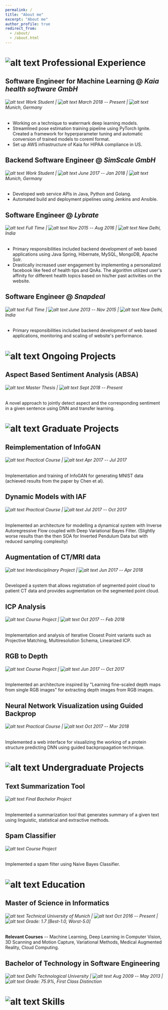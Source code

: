 ```yaml
---
permalink: /
title: "About me"
excerpt: "About me"
author_profile: true
redirect_from: 
  - /about/
  - /about.html
---
```


[calendar-icon]: https://dugarsumit.github.io/images/calendar-icon16x16.png
[tick-icon]: https://dugarsumit.github.io/images/tick-icon16x16.png
[location-icon]: https://dugarsumit.github.io/images/location-icon16x16.png
[office-icon]: https://dugarsumit.github.io/images/office-icon16x16.png
[time-left-icon]: https://dugarsumit.github.io/images/time-left-icon16x16.png
[university-icon]: https://dugarsumit.github.io/images/university-icon16x16.png
[project-icon]: https://dugarsumit.github.io/images/project-icon16x16.png
[skills-icon]: https://dugarsumit.github.io/images/skills-icon16x16.png
[check-icon]: https://dugarsumit.github.io/images/check-icon16x16.png
[download-icon]: https://dugarsumit.github.io/images/download-icon16x16.png

# ![alt text][office-icon] Professional Experience
## Software Engineer for Machine Learning @ _Kaia health software GmbH_
###### ![alt text][office-icon] Work Student	| ![alt text][calendar-icon] March 2018 -- Present | ![alt text][location-icon] Munich, Germany
-	Working on a technique to watermark deep learning models.
-	Streamlined pose estimation training pipeline using PyTorch Ignite. Created a framework for hyperparameter tuning and automatic conversion of trained models to coreml format.
-	Set up AWS infrastructure of Kaia for HIPAA compliance in US.

##	Backend Software Engineer @ _SimScale GmbH_
######	![alt text][office-icon] Work Student | ![alt text][calendar-icon] June 2017 -- Jan 2018 | ![alt text][location-icon] Munich, Germany
-	Developed web service APIs in Java, Python and Golang.
-	Automated build and deployment pipelines using Jenkins and Ansible.

##	Software Engineer @ _Lybrate_
######	![alt text][office-icon] Full Time | ![alt text][calendar-icon] Nov 2015 -- Aug 2016 | ![alt text][location-icon] New Delhi, India
-	Primary responsibilities included backend development of web based applications using Java Spring, Hibernate, MySQL, MongoDB, Apache Solr.
-	Drastically increased user engagement by implementing a personalized facebook like feed of health tips and QnAs. The algorithm utilized user's affinity for different health topics based on his/her past activities on the website.

##	Software Engineer @ _Snapdeal_
######	![alt text][office-icon] Full Time | ![alt text][calendar-icon] June 2013 -- Nov 2015 | ![alt text][location-icon] New Delhi, India
-	Primary responsibilities included backend development of web based applications, monitoring and scaling of website's performance.

# ![alt text][project-icon] Ongoing Projects
##	Aspect Based Sentiment Analysis (ABSA)
######	![alt text][project-icon] Master Thesis | ![alt text][calendar-icon] Sept 2018 -- Present
A novel approach to jointly detect aspect and the corresponding sentiment in a given sentence using DNN and transfer learning.

# ![alt text][project-icon] Graduate Projects
##	Reimplementation of InfoGAN
######	![alt text][project-icon] Practical Course | ![alt text][calendar-icon] Apr 2017 -- Jul 2017
Implementation and training of InfoGAN for generating MNIST data (achieved results from the paper by Chen et al).

##	Dynamic Models with IAF
######	![alt text][project-icon] Practical Course | ![alt text][calendar-icon] Jul 2017 -- Oct 2017
Implemented an architecture for modelling a dynamical system with Inverse Autoregressive Flow coupled with Deep Variational Bayes Filter. (Slightly worse results than the then SOA for Inverted Pendulum Data but with reduced sampling complexity)

##	Augmentation of CT/MRI data
######	![alt text][project-icon] Interdisciplinary Project | ![alt text][calendar-icon] Jun 2017 -- Apr 2018
Developed a system that allows registration of segmented point cloud to patient CT data and provides augmentation on the segmented point cloud.

##	ICP Analysis
######	![alt text][project-icon] Course Project | ![alt text][calendar-icon] Oct 2017 -- Feb 2018
Implementation and analysis of Iterative Closest Point variants such as Projective Matching, Multiresolution Schema, Linearized ICP.

##	RGB to Depth
######	![alt text][project-icon] Course Project | ![alt text][calendar-icon] Jun 2017 -- Oct 2017
Implemented an architecture inspired by "Learning fine-scaled depth maps from single RGB images" for extracting depth images from RGB images.

##	Neural Network Visualization using Guided Backprop
######	![alt text][project-icon] Practical Course | ![alt text][calendar-icon] Oct 2017 -- Mar 2018
Implemented a web interface for visualizing the working of a protein structure predicting DNN using guided backpropagation technique.

# ![alt text][project-icon] Undergraduate Projects
## Text Summarization Tool
######	![alt text][project-icon] Final Bachelor Project
Implemented a summarization tool that generates summary of a given text using linguistic, statistical and extractive methods.

## Spam Classifier
######	![alt text][project-icon] Course Project
Implemented a spam filter using Naive Bayes Classifier.

# ![alt text][university-icon] Education
##	Master of Science in Informatics
######	![alt text][university-icon] Technical University of Munich | ![alt text][calendar-icon] Oct 2016 -- Present | ![alt text][tick-icon] Grade: 1.7 [Best-1.0, Worst-5.0]
**Relevant Courses** -- Machine Learning, Deep Learning in Computer Vision, 3D Scanning and Motion Capture, Variational Methods, Medical Augmented Reality, Cloud Computing.

##	Bachelor of Technology in Software Engineering
######	![alt text][university-icon] Delhi Technological University | ![alt text][calendar-icon] Aug 2009 -- May 2013 | ![alt text][tick-icon] Grade: 75.9%, First Class Distinction

# ![alt text][skills-icon] Skills

